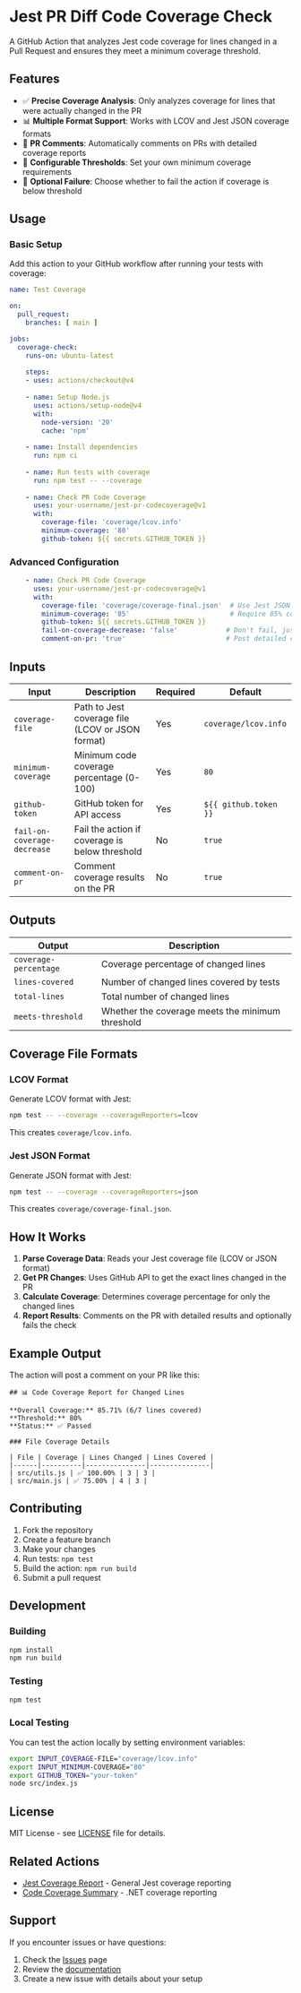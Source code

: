 # Jest PR Diff Code Coverage Check

A GitHub Action that analyzes Jest code coverage for lines changed in a Pull Request and ensures they meet a minimum coverage threshold.

## Features

- ✅ **Precise Coverage Analysis**: Only analyzes coverage for lines that were actually changed in the PR
- 📊 **Multiple Format Support**: Works with LCOV and Jest JSON coverage formats
- 💬 **PR Comments**: Automatically comments on PRs with detailed coverage reports
- 🎯 **Configurable Thresholds**: Set your own minimum coverage requirements
- 🚫 **Optional Failure**: Choose whether to fail the action if coverage is below threshold

## Usage

### Basic Setup

Add this action to your GitHub workflow after running your tests with coverage:

```yaml
name: Test Coverage

on:
  pull_request:
    branches: [ main ]

jobs:
  coverage-check:
    runs-on: ubuntu-latest
    
    steps:
    - uses: actions/checkout@v4
    
    - name: Setup Node.js
      uses: actions/setup-node@v4
      with:
        node-version: '20'
        cache: 'npm'
    
    - name: Install dependencies
      run: npm ci
    
    - name: Run tests with coverage
      run: npm test -- --coverage
    
    - name: Check PR Code Coverage
      uses: your-username/jest-pr-codecoverage@v1
      with:
        coverage-file: 'coverage/lcov.info'
        minimum-coverage: '80'
        github-token: ${{ secrets.GITHUB_TOKEN }}
```

### Advanced Configuration

```yaml
    - name: Check PR Code Coverage
      uses: your-username/jest-pr-codecoverage@v1
      with:
        coverage-file: 'coverage/coverage-final.json'  # Use Jest JSON format
        minimum-coverage: '85'                         # Require 85% coverage
        github-token: ${{ secrets.GITHUB_TOKEN }}
        fail-on-coverage-decrease: 'false'            # Don't fail, just report
        comment-on-pr: 'true'                         # Post detailed comment
```

## Inputs

| Input | Description | Required | Default |
|-------|-------------|----------|---------|
| `coverage-file` | Path to Jest coverage file (LCOV or JSON format) | Yes | `coverage/lcov.info` |
| `minimum-coverage` | Minimum code coverage percentage (0-100) | Yes | `80` |
| `github-token` | GitHub token for API access | Yes | `${{ github.token }}` |
| `fail-on-coverage-decrease` | Fail the action if coverage is below threshold | No | `true` |
| `comment-on-pr` | Comment coverage results on the PR | No | `true` |

## Outputs

| Output | Description |
|--------|-------------|
| `coverage-percentage` | Coverage percentage of changed lines |
| `lines-covered` | Number of changed lines covered by tests |
| `total-lines` | Total number of changed lines |
| `meets-threshold` | Whether the coverage meets the minimum threshold |

## Coverage File Formats

### LCOV Format
Generate LCOV format with Jest:
```bash
npm test -- --coverage --coverageReporters=lcov
```

This creates `coverage/lcov.info`.

### Jest JSON Format
Generate JSON format with Jest:
```bash
npm test -- --coverage --coverageReporters=json
```

This creates `coverage/coverage-final.json`.

## How It Works

1. **Parse Coverage Data**: Reads your Jest coverage file (LCOV or JSON format)
2. **Get PR Changes**: Uses GitHub API to get the exact lines changed in the PR
3. **Calculate Coverage**: Determines coverage percentage for only the changed lines
4. **Report Results**: Comments on the PR with detailed results and optionally fails the check

## Example Output

The action will post a comment on your PR like this:

```
## 📊 Code Coverage Report for Changed Lines

**Overall Coverage:** 85.71% (6/7 lines covered)
**Threshold:** 80%
**Status:** ✅ Passed

### File Coverage Details

| File | Coverage | Lines Changed | Lines Covered |
|------|----------|---------------|---------------|
| src/utils.js | ✅ 100.00% | 3 | 3 |
| src/main.js | ✅ 75.00% | 4 | 3 |
```

## Contributing

1. Fork the repository
2. Create a feature branch
3. Make your changes
4. Run tests: `npm test`
5. Build the action: `npm run build`
6. Submit a pull request

## Development

### Building

```bash
npm install
npm run build
```

### Testing

```bash
npm test
```

### Local Testing

You can test the action locally by setting environment variables:

```bash
export INPUT_COVERAGE-FILE="coverage/lcov.info"
export INPUT_MINIMUM-COVERAGE="80"
export GITHUB_TOKEN="your-token"
node src/index.js
```

## License

MIT License - see [LICENSE](LICENSE) file for details.

## Related Actions

- [Jest Coverage Report](https://github.com/ArtiomTr/jest-coverage-report-action) - General Jest coverage reporting
- [Code Coverage Summary](https://github.com/irongut/CodeCoverageSummary) - .NET coverage reporting

## Support

If you encounter issues or have questions:

1. Check the [Issues](../../issues) page
2. Review the [documentation](#usage)
3. Create a new issue with details about your setup
